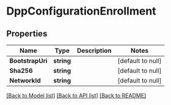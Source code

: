 # DppConfigurationEnrollment

## Properties
Name | Type | Description | Notes
------------ | ------------- | ------------- | -------------
**BootstrapUri** | **string** |  | [default to null]
**Sha256** | **string** |  | [default to null]
**NetworkId** | **string** |  | [default to null]

[[Back to Model list]](../README.md#documentation-for-models) [[Back to API list]](../README.md#documentation-for-api-endpoints) [[Back to README]](../README.md)


